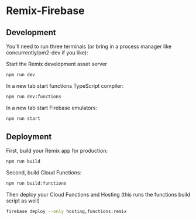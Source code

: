 # Remix-Firebase

## Development

You'll need to run three terminals (or bring in a process manager like concurrently/pm2-dev if you like):

Start the Remix development asset server

```sh
npm run dev
```

In a new tab start functions TypeScript compiler:

```sh
npm run dev:functions
```

In a new tab start Firebase emulators:

```sh
npm run start
```

## Deployment

First, build your Remix app for production:

```sh
npm run build
```

Second, build Cloud Functions:

```sh
npm run build:functions
```

Then deploy your Cloud Functions and Hosting (this runs the functions build script as well)
```sh
firebase deploy --only hosting,functions:remix
```